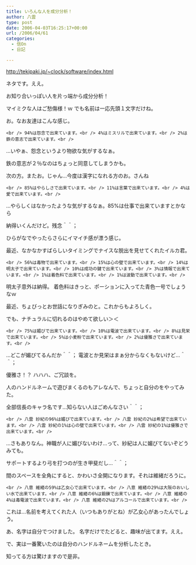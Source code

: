 ```yaml
---
title: いろんな人を成分分析！
author: 八雲
type: post
date: 2006-04-03T16:25:17+00:00
url: /2006/04/61
categories:
  - 信On
  - 日記

---
```

http://tekipaki.jp/~clock/software/index.html
  
ネタです。ええ。

お知り合いっぽい人を片っ端から成分分析！
  
マイミクな人はご愁傷様！ｗ でも名前は一応先頭１文字だけね。
  
お。なお友達はこんな感じ。
  
`<br />
94%は怨念で出来ています。<br />
4%はミスリルで出来ています。<br />
2%は鉄の意志で出来ています。<br />
` 
  
…いやぁ、怨念というより物欲な気がするなぁ。
  
鉄の意志が２％なのはちょっと同意してしまうかも。

次の方。またお。じゃん…今度は漢字になれる方のお。さんね
  
`<br />
85%はやらしさで出来ています。<br />
11%は言葉で出来ています。<br />
4%は愛で出来ています。<br />
` 
  
…やらしくはなかったような気がするなぁ。85%は仕事で出来ていますとかなら
  
納得いくんだけど。残念＾＾；
  
ひらがなでやったらさらにイマイチ感が漂う感じ。

最近、なかなかすばらしいタイミングでナイスな脱出を見せてくれたイルカ君。
  
`<br />
56%は毒物で出来ています。<br />
15%は心の壁で出来ています。<br />
14%は明太子で出来ています。<br />
10%は成功の鍵で出来ています。<br />
3%は情報で出来ています。<br />
1%は着色料で出来ています。<br />
1%は波動で出来ています。<br />
` 

明太子意外は納得。 着色料はきっと、ポーションに入ってた青色一号でしょうなｗ

最近、ちょびっとお世話になりぎみのと。これからもよろしく。
  
でも、ナチュラルに切れるのはやめて欲しい＞＜
  
`<br />
75%は媚びで出来ています。<br />
10%は電波で出来ています。<br />
8%は見栄で出来ています。<br />
5%は小麦粉で出来ています。<br />
2%は優雅さで出来ています。<br />
` 
  
…どこが媚びてるんだか＾＾； 電波とか見栄はまぁ分からなくもないけど…＾＾；
  
優雅さ！？ ハハハ、ご冗談を。

人のハンドルネームで遊びまくるのもアレなんで、ちょっと自分のをやってみた。
  
全部信長のキャラ名です…知らない人はごめんなさい＾＾；
  
`<br />
八雲 紗紀の96%は媚びで出来ています。<br />
八雲 紗紀の2%は希望で出来ています。<br />
八雲 紗紀の1%は心の壁で出来ています。<br />
八雲 紗紀の1%は優雅さで出来ています。<br />
` 
  
…さもありなん。神職が人に媚びないわけ…って、紗紀は人に媚びてないぞどうみても。
  
サポートするより弓を打つのが生き甲斐だし…＾＾；
  
間のスペースを全角にすると、かわいさ全開になります。それは維緒だろうに。

`<br />
八意 維緒の59%は乙女心で出来ています。<br />
八意 維緒の29%は大阪のおいしい水で出来ています。<br />
八意 維緒の6%は鍛錬で出来ています。<br />
八意 維緒の4%は毒電波で出来ています。<br />
八意 維緒の2%はアルコールで出来ています。<br />
` 
  
これは…名前を考えてくれた人（いつもありがとね）が乙女心があったんでしょう。
  
あ、名字は自分でつけました。 名字だけでたどると、趣味が出てます。ええ。

で、実は一番驚いたのは自分のハンドルネームを分析したとき。
  
知ってる方は驚けますので是非。